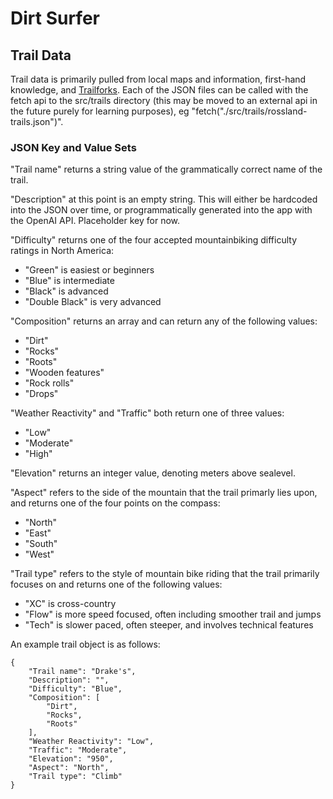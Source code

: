 # Dirt Surfer

## Trail Data

Trail data is primarily pulled from local maps and information, first-hand knowledge, and [Trailforks](https://www.trailforks.com/). Each of the JSON files can be called with the fetch api to the src/trails  directory (this may be moved to an external api in the future purely for learning purposes), eg "fetch("./src/trails/rossland-trails.json")".

### JSON Key and Value Sets

"Trail name" returns a string value of the grammatically correct name of the trail.

"Description" at this point is an empty string. This will either be hardcoded into the JSON over time, or programmatically generated into the app with the OpenAI API. Placeholder key for now.

"Difficulty" returns one of the four accepted mountainbiking difficulty ratings in North America:
- "Green" is easiest or beginners
- "Blue" is intermediate
- "Black" is advanced
- "Double Black" is very advanced

"Composition" returns an array and can return any of the following values:
- "Dirt"
- "Rocks"
- "Roots"
- "Wooden features"
- "Rock rolls"
- "Drops"

"Weather Reactivity" and "Traffic" both return one of three values:
- "Low"
- "Moderate"
- "High"

"Elevation" returns an integer value, denoting meters above sealevel.

"Aspect" refers to the side of the mountain that the trail primarly lies upon, and returns one of the four points on the compass:
- "North"
- "East"
- "South"
- "West"

"Trail type" refers to the style of mountain bike riding that the trail primarily focuses on and returns one of the following values:
- "XC" is cross-country
- "Flow" is more speed focused, often including smoother trail and jumps
- "Tech" is slower paced, often steeper, and involves technical features 

An example trail object is as follows:

    {
        "Trail name": "Drake's",
        "Description": "",
        "Difficulty": "Blue",
        "Composition": [
            "Dirt",
            "Rocks",
            "Roots"
        ],
        "Weather Reactivity": "Low",
        "Traffic": "Moderate",
        "Elevation": "950",
        "Aspect": "North",
        "Trail type": "Climb"
    }